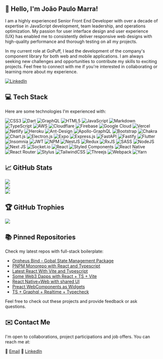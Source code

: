 ## 👋 Hello, I'm João Paulo Marra!

I am a highly experienced Senior Front End Developer with over a decade of expertise in JavaScript development, team leadership, and operations optimization. My passion for user interface design and user experience (UX) has enabled me to consistently deliver responsive web designs with high-quality performance and thorough testing on all my projects.

In my current role at GoPuff, I lead the development of the company's component library for both web and mobile applications. I am always seeking new challenges and opportunities to contribute my skills to exciting projects. Feel free to connect with me if you're interested in collaborating or learning more about my experience.

[![LinkedIn](https://img.shields.io/badge/LinkedIn-%230077B5.svg?logo=linkedin&logoColor=white)](https://linkedin.com/in/https://www.linkedin.com/in/joaopaulomarra)

## 💻 Tech Stack

Here are some technologies I'm experienced with:

![CSS3](https://img.shields.io/badge/css3-%231572B6.svg?style=flat-square&logo=css3&logoColor=white) ![Dart](https://img.shields.io/badge/dart-%230175C2.svg?style=flat-square&logo=dart&logoColor=white) ![GraphQL](https://img.shields.io/badge/-GraphQL-E10098?style=flat-square&logo=graphql&logoColor=white) ![HTML5](https://img.shields.io/badge/html5-%23E34F26.svg?style=flat-square&logo=html5&logoColor=white) ![JavaScript](https://img.shields.io/badge/javascript-%23323330.svg?style=flat-square&logo=javascript&logoColor=%23F7DF1E) ![Markdown](https://img.shields.io/badge/markdown-%23000000.svg?style=flat-square&logo=markdown&logoColor=white) ![TypeScript](https://img.shields.io/badge/typescript-%23007ACC.svg?style=flat-square&logo=typescript&logoColor=white) ![AWS](https://img.shields.io/badge/AWS-%23FF9900.svg?style=flat-square&logo=amazon-aws&logoColor=white) ![Cloudflare](https://img.shields.io/badge/Cloudflare-F38020?style=flat-square&logo=Cloudflare&logoColor=white) ![Firebase](https://img.shields.io/badge/firebase-%23039BE5.svg?style=flat-square&logo=firebase) ![Google Cloud](https://img.shields.io/badge/Google%20Cloud-%234285F4.svg?style=flat-square&logo=google-cloud&logoColor=white) ![Vercel](https://img.shields.io/badge/vercel-%23000000.svg?style=flat-square&logo=vercel&logoColor=white) ![Netlify](https://img.shields.io/badge/netlify-%23000000.svg?style=flat-square&logo=netlify&logoColor=#00C7B7) ![Heroku](https://img.shields.io/badge/heroku-%23430098.svg?style=flat-square&logo=heroku&logoColor=white) ![Ant-Design](https://img.shields.io/badge/-AntDesign-%230170FE?style=flat-square&logo=ant-design&logoColor=white) ![Apollo-GraphQL](https://img.shields.io/badge/-ApolloGraphQL-311C87?style=flat-square&logo=apollo-graphql) ![Bootstrap](https://img.shields.io/badge/bootstrap-%23563D7C.svg?style=flat-square&logo=bootstrap&logoColor=white) ![Chakra](https://img.shields.io/badge/chakra-%234ED1C5.svg?style=flat-square&logo=chakraui&logoColor=white) ![Chart.js](https://img.shields.io/badge/chart.js-F5788D.svg?style=flat-square&logo=chart.js&logoColor=white) ![Electron.js](https://img.shields.io/badge/Electron-191970?style=flat-square&logo=Electron&logoColor=white) ![Expo](https://img.shields.io/badge/expo-1C1E24?style=flat-square&logo=expo&logoColor=#D04A37) ![Express.js](https://img.shields.io/badge/express.js-%23404d59.svg?style=flat-square&logo=express&logoColor=%2361DAFB) ![FastAPI](https://img.shields.io/badge/FastAPI-005571?style=flat-square&logo=fastapi) ![Fastify](https://img.shields.io/badge/fastify-%23000000.svg?style=flat-square&logo=fastify&logoColor=white) ![Flutter](https://img.shields.io/badge/Flutter-%2302569B.svg?style=flat-square&logo=Flutter&logoColor=white) ![Insomnia](https://img.shields.io/badge/Insomnia-black?style=flat-square&logo=insomnia&logoColor=5849BE) ![JWT](https://img.shields.io/badge/JWT-black?style=flat-square&logo=JSON%20web%20tokens) ![NPM](https://img.shields.io/badge/NPM-%23000000.svg?style=flat-square&logo=npm&logoColor=white) ![NestJS](https://img.shields.io/badge/nestjs-%23E0234E.svg?style=flat-square&logo=nestjs&logoColor=white) ![Redux](https://img.shields.io/badge/redux-%23593d88.svg?style=flat-square&logo=redux&logoColor=white) ![RxJS](https://img.shields.io/badge/rxjs-%23B7178C.svg?style=flat-square&logo=reactivex&logoColor=white) ![SASS](https://img.shields.io/badge/SASS-hotpink.svg?style=flat-square&logo=SASS&logoColor=white) ![NodeJS](https://img.shields.io/badge/node.js-6DA55F?style=flat-square&logo=node.js&logoColor=white) ![Next JS](https://img.shields.io/badge/Next-black?style=flat-square&logo=next.js&logoColor=white) ![Socket.io](https://img.shields.io/badge/Socket.io-black?style=flat-square&logo=socket.io&badgeColor=010101) ![React](https://img.shields.io/badge/react-%2320232a.svg?style=flat-square&logo=react&logoColor=%2361DAFB) ![Styled Components](https://img.shields.io/badge/styled--components-DB7093?style=flat-square&logo=styled-components&logoColor=white) ![React Native](https://img.shields.io/badge/react_native-%2320232a.svg?style=flat-square&logo=react&logoColor=%2361DAFB) ![React Router](https://img.shields.io/badge/React_Router-CA4245?style=flat-square&logo=react-router&logoColor=white) ![Stylus](https://img.shields.io/badge/stylus-%23ff6347.svg?style=flat-square&logo=stylus&logoColor=white) ![TailwindCSS](https://img.shields.io/badge/tailwindcss-%2338B2AC.svg?style=flat-square&logo=tailwind-css&logoColor=white) ![Threejs](https://img.shields.io/badge/threejs-black?style=flat-square&logo=three.js&logoColor=white) ![Webpack](https://img.shields.io/badge/webpack-%238DD6F9.svg?style=flat-square&logo=webpack&logoColor=black) ![Yarn](https://img.shields.io/badge/yarn-%232C8EBB.svg?style=flat-square&logo=yarn&logoColor=white)

## 📈 GitHub Stats

![](https://github-readme-stats.vercel.app/api?username=joaopaulocmarra&theme=dark&hide_border=true&include_all_commits=true&count_private=true)<br/>
![](https://github-readme-streak-stats.herokuapp.com/?user=joaopaulocmarra&theme=dark&hide_border=true)<br/>
![](https://github-readme-stats.vercel.app/api/top-langs/?username=joaopaulocmarra&theme=dark&hide_border=true&include_all_commits=true&count_private=true&layout=compact)

## 🏆 GitHub Trophies

![](https://github-profile-trophy.vercel.app/?username=joaopaulocmarra&theme=discord&no-frame=true&no-bg=false&margin-w=4)

## 📚 Pinned Repositories

Check my latest repos with full-stack boilerplate:

- [Orpheus Bind - Gobal State Management Package](https://github.com/JoaoPauloCMarra/OrpheusBind)
- [PNPM Monorepo with React and Typescript](https://github.com/JoaoPauloCMarra/pnpm-monorepo--react-ts)
- [Latest React With Vite and Typescript](https://github.com/JoaoPauloCMarra/react-vite-ts--boilerplate)
- [Some Web3 Dapps with React + TS + Vite](https://github.com/JoaoPauloCMarra/web3-apps)
- [React Native+Web with shared UI](https://github.com/JoaoPauloCMarra/fullstack)
- [Preact WebComponents as Widgets](https://github.com/JoaoPauloCMarra/react-widgets)
- [TS + Graphql + Realtime + Typecheck](https://github.com/JoaoPauloCMarra/typescript-workspaces)

Feel free to check out these projects and provide feedback or ask questions.

## ✉️ Contact Me

I'm open to collaborations, project participations and job offers. You can reach me at:

📧 [Email](mailto:joaopaulocmarra@gmail.com)
🔗 [LinkedIn](https://www.linkedin.com/in/joaopaulomarra)
